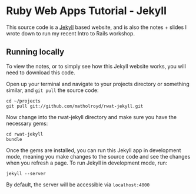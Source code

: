 # Ruby Web Apps Tutorial - Jekyll

This source code is a [Jekyll](http://jekyllrb.com/) based website, and is also the notes + slides I wrote down to run my recent Intro to Rails workshop.

## Running locally

To view the notes, or to simply see how this Jekyll website works, you will need to download this code.

Open up your terminal and navigate to your projects directory or something similar, and `git pull` the source code:
    
    cd ~/projects
    git pull git://github.com/matholroyd/rwat-jekyll.git
    
Now change into the rwat-jekyll directory and make sure you have the necessary gems:

    cd rwat-jekyll
    bundle
    
Once the gems are installed, you can run this Jekyll app in development mode, meaning you make changes to the source code and see the changes when you refresh a page. To run Jekyll in development mode, run:

    jekyll --server
    
By default, the server will be accessible via `localhost:4000`


  
